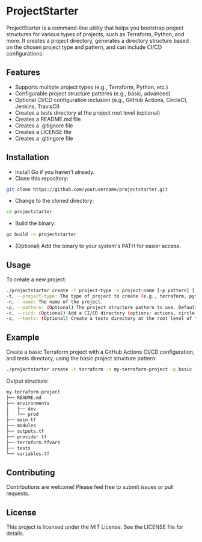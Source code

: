 # ProjectStarter

ProjectStarter is a command-line utility that helps you bootstrap project structures for various types of projects, such as Terraform, Python, and more. It creates a project directory, generates a directory structure based on the chosen project type and pattern, and can include CI/CD configurations.

## Features

- Supports multiple project types (e.g., Terraform, Python, etc.)
- Configurable project structure patterns (e.g., basic, advanced)
- Optional CI/CD configuration inclusion (e.g., GitHub Actions, CircleCI, Jenkins, TravisCI)
- Creates a tests directory at the project root level (optional)
- Creates a README.md file
- Creates a .gitignore file
- Creates a LICENSE file
- Creates a .gitingore file

## Installation

- Install Go if you haven't already.
- Clone this repository:

```bash
git clone https://github.com/yourusername/projectstarter.git
```

- Change to the cloned directory:

```bash
cd projectstarter
```

- Build the binary:

```bash
go build -o projectstarter
```

- (Optional) Add the binary to your system's PATH for easier access.

## Usage

To create a new project:

```bash
./projectstarter create -t project-type -n project-name [-p pattern] [-c cicd] [-s]
-t, --project-type: The type of project to create (e.g., terraform, python).
-n, --name: The name of the project.
-p, --pattern: (Optional) The project structure pattern to use. Defaults to "basic" if not provided.
-c, --cicd: (Optional) Add a CI/CD directory (options: actions, circle, jenkins, travis).
-s, --tests: (Optional) Create a tests directory at the root level of the project.
```

## Example

Create a basic Terraform project with a GitHub Actions CI/CD configuration, and tests directory, using the basic project structure pattern:

```bash
./projectstarter create -t terraform -n my-terraform-project -p basic -c actions -s
```

Output structure:

```bash
my-terraform-project
├── README.md
├── environments
│   ├── dev
│   └── prod
├── main.tf
├── modules
├── outputs.tf
├── provider.tf
├── terraform.tfvars
├── tests
└── variables.tf
```

## Contributing

Contributions are welcome! Please feel free to submit issues or pull requests.

## License

This project is licensed under the MIT License. See the LICENSE file for details.